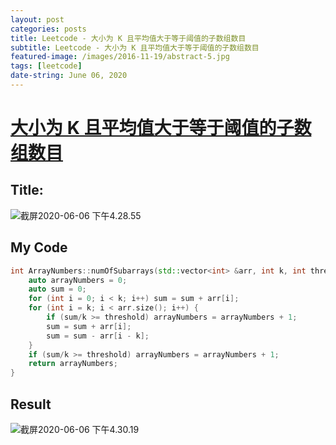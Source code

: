 ```yaml
---
layout: post
categories: posts
title: Leetcode - 大小为 K 且平均值大于等于阈值的子数组数目
subtitle: Leetcode - 大小为 K 且平均值大于等于阈值的子数组数目
featured-image: /images/2016-11-19/abstract-5.jpg
tags: [leetcode]
date-string: June 06, 2020
---
```


# [大小为 K 且平均值大于等于阈值的子数组数目](https://leetcode-cn.com/problems/number-of-sub-arrays-of-size-k-and-average-greater-than-or-equal-to-threshold/)

## Title:



![截屏2020-06-06 下午4.28.55](https://tva1.sinaimg.cn/large/007S8ZIlly1gfing49luzj310c0n8adn.jpg)

## My Code

```C++
int ArrayNumbers::numOfSubarrays(std::vector<int> &arr, int k, int threshold) {
    auto arrayNumbers = 0;
    auto sum = 0;
    for (int i = 0; i < k; i++) sum = sum + arr[i];
    for (int i = k; i < arr.size(); i++) {
        if (sum/k >= threshold) arrayNumbers = arrayNumbers + 1;
        sum = sum + arr[i];
        sum = sum - arr[i - k];
    }
    if (sum/k >= threshold) arrayNumbers = arrayNumbers + 1;
    return arrayNumbers;
}
```



## Result

![截屏2020-06-06 下午4.30.19](https://tva1.sinaimg.cn/large/007S8ZIlly1gfinhjo0hdj30y40a4wfn.jpg)

